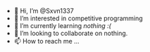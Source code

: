 - 👋 Hi, I’m @Sxvn1337
- 👀 I’m interested in competitive programming
- 🌱 I’m currently learning *nothing :(*
- 💞️ I’m looking to collaborate on nothing.
- 📫 How to reach me ...

<!---
Sxvn1337/Sxvn1337 is a ✨ special ✨ repository because its `README.md` (this file) appears on your GitHub profile.
You can click the Preview link to take a look at your changes.
--->

